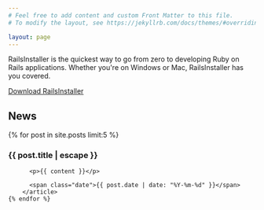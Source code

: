 ```yaml
---
# Feel free to add content and custom Front Matter to this file.
# To modify the layout, see https://jekyllrb.com/docs/themes/#overriding-theme-defaults

layout: page
---
```

<section class="hero">
  <div class="contain">
  <p class="hero__text">RailsInstaller is the quickest way to go from zero to developing Ruby on Rails applications. Whether you're on Windows or Mac, RailsInstaller has you covered.</p>
  <a href="https://github.com/railsinstaller/railsinstaller-windows/releases/tag/v4.0.0-alpha" target="_blank" class="button">Download RailsInstaller</a>
  </div>
</section>


<section class="news">
  <div class="contain">
  <h2>News</h2>
    {% for post in site.posts limit:5 %}
        <article>
          <h3>{{ post.title | escape }}</h3>
          
          <p>{{ content }}</p>
  
          <span class="date">{{ post.date | date: "%Y-%m-%d" }}</span>
        </article>
    {% endfor %}
  </div>
</section>
